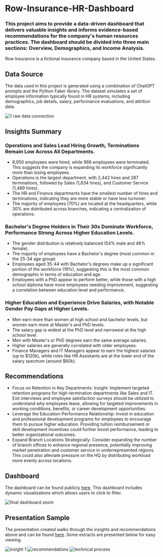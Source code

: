 # Row-Insurance-HR-Dashboard
### This project aims to provide a data-driven dashboard that delivers valuable insights and informs evidence-based recommendations for the company's human resources practices. The dashboard should be divided into three main sections: Overview, Demographics, and Income Analysis.

Row Insurance is a fictional insurance company based in the United States.

## Data Source
The data used in this project is generated using a combination of ChatGPT prompts and the Python Faker library.
The dataset simulates a set of employee information typically found in HR systems, including demographics, job details, salary, performance evaluations, and attrition data.

![1  raw data connection](https://github.com/user-attachments/assets/4d02d40c-4982-43fa-aa78-b62c912597f6)

## Insights Summary
### Operations and Sales Lead Hiring Growth, Terminations Remain Low Across All Departments.
- 8,950 employees were hired, while 966 employees were terminated. This suggests the company is expanding its workforce significantly more than losing employees.
- Operations is the largest department, with 2,442 hires and 287 terminations, followed by Sales (1,634 hires), and Customer Service (1,489 hires).
- The HR and Finance departments have the smallest number of hires and terminations, indicating they are more stable or have less turnover.
- The majority of employees (70%) are located at the headquarters, while 30% are distributed across branches, indicating a centralization of operations.

### Bachelor's Degree Holders in Their 30s Dominate Workforce, Performance Strong Across Higher Education Levels.
- The gender distribution is relatively balanced (54% male and 46% female).
- The majority of employees have a Bachelor's degree (most common in the 25-34 age group)
- Employees aged 35-44 with Bachelor's degrees make up a significant portion of the workforce (19%), suggesting this is the most common demographic in terms of education and age.
- Employees with a PhD appear to perform better, while those with a high school diploma have more employees needing improvement, suggesting a correlation between education level and performance.

### Higher Education and Experience Drive Salaries, with Notable Gender Pay Gaps at Higher Levels.
- Men earn more than women at high school and bachelor levels, but women earn more at Master's and PhD levels.
- The salary gap is widest at the PhD level and narrowest at the high school level.
- Men with Master's or PhD degrees earn the same average salaries.
- Higher salaries are generally correlated with older employees.
- Finance Managers and IT Managers appear to earn the highest salaries (up to $120k), while roles like HR Assistants are at the lower end of the salary spectrum (around $60k).

## Recommendations
- Focus on Retention in Key Departments: Insight: Implement targeted retention programs for high-termination departments like Sales and IT. Exit interviews and employee satisfaction surveys should be utilized to understand why employees leave, allowing for targeted improvements in working conditions, benefits, or career development opportunities.
- Leverage the Education-Performance Relationship: Invest in education and professional development programs for employees to encourage them to pursue higher education. Providing tuition reimbursement or skill development incentives could further boost performance, leading to better organizational outcomes.
- Expand Branch Locations Strategically: Consider expanding the number of branch offices to enhance regional presence, potentially improving market penetration and customer service in underrepresented regions. This could also alleviate pressure on the HQ by distributing workload more evenly across locations.

## Dashboard
The dashboard can be found publicly [here](https://prod-ca-a.online.tableau.com/t/hamzaimtiaz20-4ec96290c3/views/RowInsuranceHRSummaryDashboard/HRSummary). This dashboard includes dynamic visualizations which allows users to click to filter.

![final dashboard zoom](https://github.com/user-attachments/assets/98b74f6c-65cb-43b4-b3fc-5b3eb9d512c3)

## Presentation Sample
The presentation created walks through the insights and recommendations above and can be found [here](https://docs.google.com/presentation/d/1JelMH9DV9dwdd7vawxqeb5tI-U8T5-q7/edit?usp=sharing&ouid=105728372417079201864&rtpof=true&sd=true). Some extracts are presented below for easy viewing.

![insight 1](https://github.com/user-attachments/assets/7cdddecb-7a09-438f-a1fa-78622cf05679)
![recommendations](https://github.com/user-attachments/assets/d465573c-8179-47a3-a39a-bb504c18238a)
![technical process](https://github.com/user-attachments/assets/604c7bb9-5bee-4fe0-9663-e61c227045ab)
